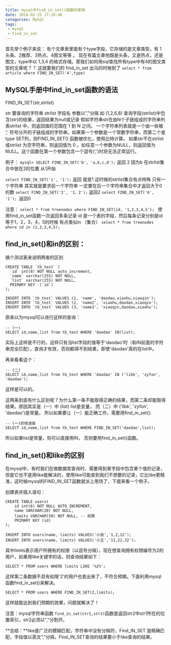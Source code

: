 ```yaml
---
title: mysql中find_in_set()函数的使用
date: 2018-02-25 17:18:46
categories: MySql
tags:
 - mysql
 - find_in_set
---
```

首先举个例子来说： 
有个文章表里面有个type字段，它存储的是文章类型，有 1头条、2推荐、3热点、4图文等等 。
现在有篇文章他既是头条，又是热点，还是图文，type中以 1,3,4 的格式存储。那我们如何用sql查找所有type中有4的图文类型的文章呢？？ 
这就要我们的 find_in_set 出马的时候到了
`select * from article where FIND_IN_SET('4',type)`

<!--more-->

## MySQL手册中find_in_set函数的语法
FIND_IN_SET(str,strlist)

str 要查询的字符串
strlist 字段名 参数以”,”分隔 如 (1,2,6,8)
查询字段(strlist)中包含(str)的结果，返回结果为null或记录
假如字符串str在由N个子链组成的字符串列表strlist 中，则返回值的范围在 1 到 N 之间。 一个字符串列表就是一个由一些被 ‘,’ 符号分开的子链组成的字符串。如果第一个参数是一个常数字符串，而第二个是type SET列，则FIND_IN_SET() 函数被优化，使用比特计算。 如果str不在strlist 或strlist 为空字符串，则返回值为 0 。如任意一个参数为NULL，则返回值为 NULL。这个函数在第一个参数包含一个逗号(‘,’)时将无法正常运行。

 例子：
`mysql> SELECT FIND_IN_SET('b', 'a,b,c,d');`
返回 2 因为b 在strlist集合中放在2的位置 从1开始

`select FIND_IN_SET('1', '1');` 
返回 就是1 这时候的strlist集合有点特殊 只有一个字符串 其实就是要求前一个字符串 一定要在后一个字符串集合中才返回大于0的数 
`select FIND_IN_SET('2', '1，2');` 返回2 
`select FIND_IN_SET('6', '1'); `返回0

注意： 
`select * from treenodes where FIND_IN_SET(id, '1,2,3,4,5'); `
使用find_in_set函数一次返回多条记录 
id 是一个表的字段，然后每条记录分别是id等于1，2，3，4，5的时候 
有点类似in （集合） 
`select * from treenodes where id in (1,2,3,4,5);`

## find_in_set()和in的区别：

搞个测试表来说明两者的区别

```
CREATE TABLE `tb_test` (
  `id` int(8) NOT NULL auto_increment,
  `name` varchar(255) NOT NULL,
  `list` varchar(255) NOT NULL,
  PRIMARY KEY  (`id`)
);

INSERT INTO `tb_test` VALUES (1, 'name', 'daodao,xiaohu,xiaoqin');
INSERT INTO `tb_test` VALUES (2, 'name2', 'xiaohu,daodao,xiaoqin');
INSERT INTO `tb_test` VALUES (3, 'name3', 'xiaoqin,daodao,xiaohu');
```
原来以为mysql可以进行这样的查询：

```
-- (一) 
SELECT id,name,list from tb_test WHERE 'daodao' IN(list);
```
实际上这样是不行的，这样只有当list字段的值等于'daodao'时（和IN前面的字符串完全匹配），查询才有效，否则都得不到结果，即使'daodao'真的在list中。

再来看看这个：

```
-- (二)
SELECT id,name,list from tb_test WHERE 'daodao' IN ('libk', 'zyfon', 'daodao');
```
这样是可以的。

这两条到底有什么区别呢？为什么第一条不能取得正确的结果，而第二条却能取得结果。原因其实是（一）中 (list) list是变量， 而（二）中 ('libk', 'zyfon', 'daodao')是常量。
所以如果要让（一）能正确工作，需要用find_in_set():

```
-- (一)的改进版
SELECT id,name,list from tb_test WHERE FIND_IN_SET('daodao',list);
```
所以如果list是常量，则可以直接用IN， 否则要用find_in_set()函数。

## find_in_set()和like的区别
在mysql中，有时我们在做数据库查询时，需要得到某字段中包含某个值的记录，但是它也不是用like能解决的，使用like可能查到我们不想要的记录，它比like更精准，这时候mysql的FIND_IN_SET函数就派上用场了，下面来看一个例子。

创建表并插入语句：

```
CREATE TABLE users(
    id int(6) NOT NULL AUTO_INCREMENT,
    name VARCHAR(20) NOT NULL,
    limits VARCHAR(50) NOT NULL, -- 权限
    PRIMARY KEY (id)
);

INSERT INTO users(name, limits) VALUES('小张','1,2,12'); 
INSERT INTO users(name, limits) VALUES('小王','11,22,32');
```
其中limits表示用户所拥有的权限（以逗号分隔），现在想查询拥有权限编号为2的用户，如果用like关键字的话，则查询结果如下：


```
SELECT * FROM users WHERE limits LIKE '%2%';
```
这样第二条数据不具有权限'2'的用户也查出来了，不符合预期。下面利用mysql 函数find_in_set()来解决。

```
SELECT * FROM users WHERE FIND_IN_SET(2,limits);
```
这样就能达到我们预期的效果，问题就解决了！

注意：mysql字符串函数 `find_in_set(str1,str2)`函数是返回str2中str1所在的位置索引，str2必须以","分割开。

**总结：**like是广泛的模糊匹配，字符串中没有分隔符，Find_IN_SET 是精确匹配，字段值以英文”,”分隔，Find_IN_SET查询的结果要小于like查询的结果。

